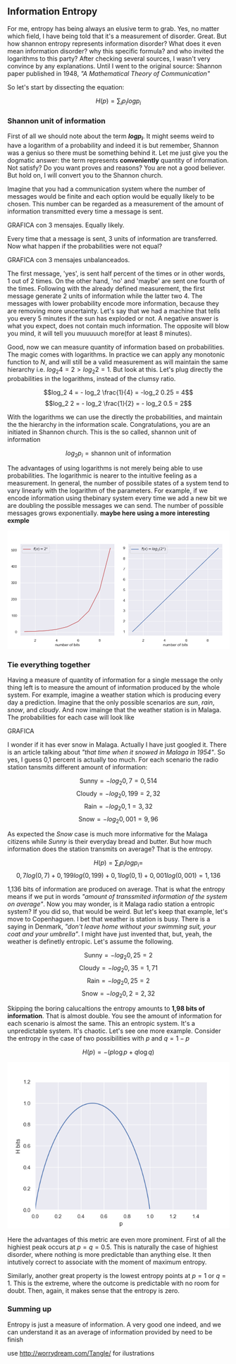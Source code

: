 ## **Information Entropy**

For me, entropy has being always an elusive term to grab. Yes, no matter which field, I have being told that it's a measurement of disorder. Great. But how shannon entropy represents information disorder? What does it even mean information disorder? why this specific formula? and who invited the logarithms to this party? After checking several sources, I wasn't very convince by any explanations. Until I went to the original source: Shannon paper published in 1948, _"A Mathematical Theory of Communication"_

So let's start by dissecting the equation:

$$H(p) = \sum_i p_ilog p_i$$

### Shannon unit of information
First of all we should note about the term **$log p_i$**. It might seems weird to have a logarithm of a probability and indeed it is but remember, Shannon was a genius so there must be something behind it. Let me just give you the dogmatic answer: the term represents **conveniently** quantity of information.
Not satisfy? Do you want proves and reasons? You are not a good believer. But hold on, I will convert you to the Shannon church. 

Imagine that you had a communication system where the number of messages would be finite and each option would be equally likely to be chosen. This number can be regarded as a measurement of the amount of information transmitted every time a message is sent. 

GRAFICA con 3 mensajes. Equally likely. 

Every time that a message is sent, 3 units of information are transferred. Now what happen if the probabilities were not equal?

GRAFICA con 3 mensajes unbalanceados. 

The first message, 'yes', is sent half percent of the times or in other words, 1 out of 2 times. On the other hand, 'no' and 'maybe' are sent one fourth of the times. Following with the already defined measurement, the first message generate 2 units of information while the latter two 4. The messages with lower probability encode more information, because they are removing more uncertainty. Let's say that we had a machine that tells you every 5 minutes if the sun has exploded or not. A negative answer is what you expect, does not contain much information. The opposite will blow you mind, it will tell you muuuuuch more(for at least 8 minutes).

Good, now we can measure quantity of information based on probabilities. The magic comes with logarithms. In practice we can apply any monotonic function to _N_, and will still be a valid measurement as will maintain the same hierarchy i.e. $log_2 4=2 > log_2 2=1$. But look at this. Let's plug directly the probabilities in the logarithms, instead of the clumsy ratio.

$$log_2 4 = - log_2 \frac{1}{4} = -log_2 0.25 = 4$$
$$log_2 2 = - log_2 \frac{1}{2} = - log_2 0.5 = 2$$

With the logarithms we can use the directly the probabilities, and maintain the the hierarchy in the information scale. Congratulations, you are an initiated in Shannon church. This is the so called, shannon unit of information

$$log_2 p_i = \text{shannon unit of information}$$

The advantages of using logarithms is not merely being able to use probabilities. The logarithmic is nearer to the intuitive feeling as a measurement. In general, the number of possibile states of a system tend to vary linearly with the logarithm of the parameters. For example, if we encode information using thebinary system every time we add a new bit we are doubling the possible messages we can send. The number of possible messages grows exponentially. **maybe here using a more interesting exmple**

![Exponential vs linear growth](logvsexp.png)

### Tie everything together

Having a measure of quantity of information for a single message the only thing left is to measure the amount of information produced by the whole system. For example, imagine a weather station which is producing every day a prediction. Imagine that the only possible scenarios are _sun_, _rain_, _snow_, and _cloudy_. And now imainge that the weather station is in Malaga. The probabilities for each case will look like 

GRAFICA 

I wonder if it has ever snow in Malaga. Actually I have just googled it. There is an article talking about _"that time when it snowed in Malaga in 1954"_. So yes, I guess 0,1 percent is actually too much. For each scenario the radio station tansmits different amount of information: 

$$\text{Sunny} = -log_2 0,7 = 0,514$$
$$\text{Cloudy} = - log_2 0,199 = 2,32$$
$$\text{Rain} = - log_2 0,1 = 3,32$$
$$\text{Snow} = - log_2 0,001 = 9,96$$

As expected the _Snow_ case is much more informative for the Malaga citizens while _Sunny_ is their everyday bread and butter. But how much information does the station transmits on average? That is the entropy.

$$H(p) = \sum_i p_ilog p_i =$$
$$0,7log(0,7) + 0,199log(0,199) + 0,1log(0,1) + 0,001log(0,001) = 1, 136$$

1,136 bits of information are produced on average. That is what the entropy means if we put in words _"amount of transsmited information of the system on average"_. Now you may wonder, is it Malaga radio station a entropic system? If you did so, that would be weird. But let's keep that example, let's move to Copenhaguen. I bet that weather is station is busy. There is a saying in Denmark, _"don't leave home without your swimming suit, your coat and your umbrella"_. I might have just invented that, but, yeah, the weather is definetly entropic. Let's assume the following.

$$\text{Sunny} = -log_2 0,25 = 2$$
$$\text{Cloudy} = - log_2 0,35 = 1,71$$
$$\text{Rain} = - log_2 0,25 = 2$$
$$\text{Snow} = - log_2 0,2 = 2,32$$

Skipping the boring calucaltions the entropy amounts to **1,98 bits of information**. That is almost double. You see the amount of information for each scenario is almost the same. This an entropic system. It's a unpredictable system. It's chaotic. Let's see one more example. Consider the entropy in the case of two possibilities with $p$ and $q = 1 - p$

$$H(p) = -(p\log p + q\log q)$$

![Entropy of the system](Hpq.png)

Here the advantages of this metric are even more prominent. First of all the highiest peak occurs at $p=q=0.5$. This is naturally the case of highiest disorder, where nothing is more predictable than anything else. It then intutively correct to associate with the moment of maximum entropy.

Similarly, another great property is the lowest entropy points at $p=1$ or $q=1$. This is the extreme, where the outcome is predictable with no room for doubt. Then, again, it makes sense that the entropy is zero.

### Summing up

Entropy is just a measure of information. A very good one indeed, and we can understand it as an average of information provided by 
need to be finish


use http://worrydream.com/Tangle/ for ilustrations